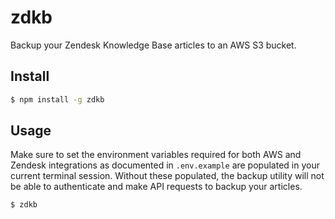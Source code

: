 # zdkb

Backup your Zendesk Knowledge Base articles to an AWS S3 bucket.

## Install

```sh
$ npm install -g zdkb
```

## Usage

Make sure to set the environment variables required for both AWS
and Zendesk integrations as documented in `.env.example` are populated
in your current terminal session. Without these populated,
the backup utility will not be able to authenticate and make
API requests to backup your articles.

```sh
$ zdkb
```
